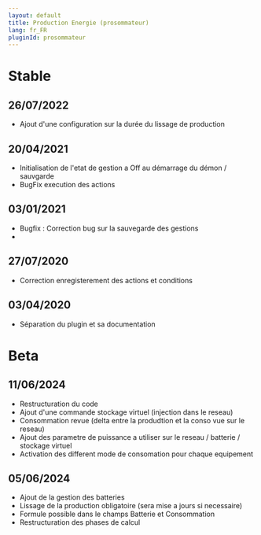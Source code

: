 ```yaml
---
layout: default
title: Production Energie (prosommateur)
lang: fr_FR
pluginId: prosommateur
---
```


# Stable
## 26/07/2022
* Ajout d'une configuration sur la durée du lissage de production
  
## 20/04/2021
* Initialisation de l'etat de gestion a Off au démarrage du démon / sauvgarde
* BugFix execution des actions

## 03/01/2021
* Bugfix : Correction bug sur la sauvegarde des gestions
* 
## 27/07/2020
* Correction enregisterement des actions et conditions

## 03/04/2020
* Séparation du plugin et sa documentation

# Beta
## 11/06/2024
* Restructuration du code
* Ajout d'une commande stockage virtuel (injection dans le reseau)
* Consommation revue (delta entre la produdtion et la conso vue sur le reseau)
* Ajout des parametre de puissance a utiliser sur le reseau / batterie / stockage virtuel
* Activation des different mode de consomation pour chaque equipement

## 05/06/2024
* Ajout de la gestion des batteries
* Lissage de la production obligatoire (sera mise a jours si necessaire)
* Formule possible dans le champs Batterie et Consommation
* Restructuration des phases de calcul 
